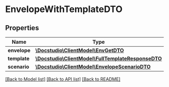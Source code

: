 # EnvelopeWithTemplateDTO

## Properties
Name | Type | Description | Notes
------------ | ------------- | ------------- | -------------
**envelope** | [**\Docstudio\ClientModel\EnvGetDTO**](EnvGetDTO.md) |  | [optional] 
**template** | [**\Docstudio\ClientModel\FullTemplateResponseDTO**](FullTemplateResponseDTO.md) |  | [optional] 
**scenario** | [**\Docstudio\ClientModel\EnvelopeScenarioDTO**](EnvelopeScenarioDTO.md) |  | [optional] 

[[Back to Model list]](../../README.md#documentation-for-models) [[Back to API list]](../../README.md#documentation-for-api-endpoints) [[Back to README]](../../README.md)

